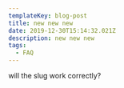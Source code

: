 ```yaml
---
templateKey: blog-post
title: new new new
date: 2019-12-30T15:14:32.021Z
description: new new new
tags:
  - FAQ
---
```

will the slug work correctly?
